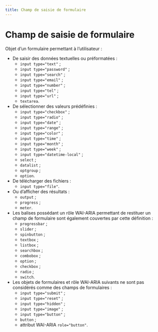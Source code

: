 ```yaml
---
title: Champ de saisie de formulaire
---
```


# Champ de saisie de formulaire


Objet d’un formulaire permettant à l’utilisateur :

- De saisir des données textuelles ou préformatées :
  - `input type="text"` ;
  - `input type="password"` ;
  - `input type="search"` ;
  - `input type="email"` ;
  - `input type="number"` ;
  - `input type="tel"` ;
  - `input type="url"` ;
  - `textarea`.
- De sélectionner des valeurs prédéfinies :
  - `input type="checkbox"` ;
  - `input type="radio"` ;
  - `input type="date"` ;
  - `input type="range"` ;
  - `input type="color"` ;
  - `input type="time"` ;
  - `input type="month"` ;
  - `input type="week"` ;
  - `input type="datetime-local"` ;
  - `select` ;
  - `datalist` ;
  - `optgroup` ;
  - `option`.
- De télécharger des fichiers :
  - `input type="file"`.
- Ou d’afficher des résultats :
  - `output` ;
  - `progress` ;
  - `meter`.
- Les balises possédant un rôle WAI-ARIA permettant de restituer un champ de formulaire sont également couvertes par cette définition :
  - `progressbar` ;
  - `slider` ;
  - `spinbutton` ;
  - `textbox` ;
  - `listbox` ;
  - `searchbox` ;
  - `combobox` ;
  - `option` ;
  - `checkbox` ;
  - `radio` ;
  - `switch`.
- Les objets de formulaires et rôle WAI-ARIA suivants ne sont pas considérés comme des champs de formulaires :
  - `input type="submit"` ;
  - `input type="reset"` ;
  - `input type="hidden"` ;
  - `input type="image"` ;
  - `input type="button"` ;
  - `button` ;
  - attribut WAI-ARIA `role="button"`.
